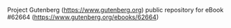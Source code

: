 Project Gutenberg (https://www.gutenberg.org) public repository for
eBook #62664 (https://www.gutenberg.org/ebooks/62664)
